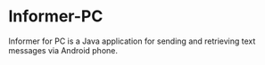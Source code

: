 # Informer-PC
Informer for PC is a Java application for sending and retrieving text messages via Android phone.
